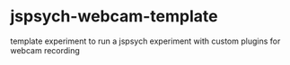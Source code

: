 # jspsych-webcam-template
template experiment to run a jspsych experiment with custom plugins for webcam recording
